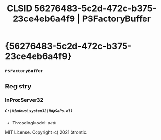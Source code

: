 ﻿---
title: "CLSID 56276483-5c2d-472c-b375-23ce4eb6a4f9 | PSFactoryBuffer"
excerpt: What is COM-Object CLSID 56276483-5c2d-472c-b375-23ce4eb6a4f9?
---

# {56276483-5c2d-472c-b375-23ce4eb6a4f9}

### `PSFactoryBuffer`

## Registry


### InProcServer32

##### `C:\Windows\system32\RdpSaPs.dll`
* ThreadingModel: `Both`

MIT License. Copyright (c) 2021 Strontic.



